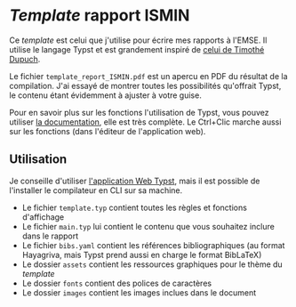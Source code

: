 # _Template_ rapport ISMIN
 
Ce _template_ est celui que j'utilise pour écrire mes rapports à l'EMSE.
Il utilise le langage Typst et est grandement inspiré de [celui de Timothé Dupuch](https://github.com/thimotedupuch/Template_Rapport_ISMIN_Typst).  

Le fichier `template_report_ISMIN.pdf` est un apercu en PDF du résultat de la compilation.
J'ai essayé de montrer toutes les possibilités qu'offrait Typst, le contenu étant évidemment à ajuster à votre guise.  

Pour en savoir plus sur les fonctions l'utilisation de Typst, vous pouvez utiliser [la documentation](https://typst.app/docs), elle est très complète.
Le Ctrl+Clic marche aussi sur les fonctions (dans l'éditeur de l'application web).

## Utilisation

Je conseille d'utiliser [l'application Web Typst](https://typst.app/), mais il est possible de l'installer le compilateur en CLI sur sa machine.  
- Le fichier `template.typ` contient toutes les règles et fonctions d'affichage
- Le fichier `main.typ` lui contient le contenu que vous souhaitez inclure dans le rapport
- Le fichier `bibs.yaml` contient les références bibliographiques (au format Hayagriva, mais Typst prend aussi en charge le format BibLaTeX)
- Le dossier `assets` contient les ressources graphiques pour le thème du _template_
- Le dossier `fonts` contient des polices de caractères
- Le dossier `images` contient les images inclues dans le document

